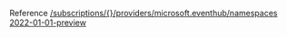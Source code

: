 Reference [/subscriptions/{}/providers/microsoft.eventhub/namespaces 2022-01-01-preview](/Resources/mgmt-plane/L3N1YnNjcmlwdGlvbnMve30vcHJvdmlkZXJzL21pY3Jvc29mdC5ldmVudGh1Yi9uYW1lc3BhY2Vz/2022-01-01-preview.xml)
